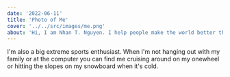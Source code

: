```yaml
---
date: '2022-06-11'
title: 'Photo of Me'
cover: '../../src/images/me.png'
about: 'Hi, I am Nhan T. Nguyen. I help people make the world better through quality software'
---
```


I'm also a big extreme sports enthusiast. When I'm not hanging out with my family or at the computer you can find me cruising around on my onewheel or hitting the slopes on my snowboard when it's cold.